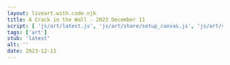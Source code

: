 ```yaml
---
layout: liveart.with.code.njk
title: A Crack in the Wall - 2023 December 11
script: [ 'js/art/latest.js', 'js/art/share/setup_canvas.js', 'js/art/share/starfield.js', 'js/art/share/choose.js']
tags: ['art']
stub: 'latest'
alt: ''
date: 2023-12-11
---
```

